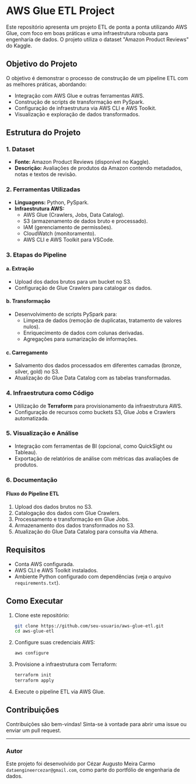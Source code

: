 # AWS Glue ETL Project

Este repositório apresenta um projeto ETL de ponta a ponta utilizando AWS Glue, com foco em boas práticas e uma infraestrutura robusta para engenharia de dados. O projeto utiliza o dataset "Amazon Product Reviews" do Kaggle.

## Objetivo do Projeto

O objetivo é demonstrar o processo de construção de um pipeline ETL com as melhores práticas, abordando:

- Integração com AWS Glue e outras ferramentas AWS.
- Construção de scripts de transformação em PySpark.
- Configuração de infraestrutura via AWS CLI e AWS Toolkit.
- Visualização e exploração de dados transformados.

## Estrutura do Projeto

### 1. Dataset

- **Fonte:** Amazon Product Reviews (disponível no Kaggle).
- **Descrição:** Avaliações de produtos da Amazon contendo metadados, notas e textos de revisão.

### 2. Ferramentas Utilizadas

- **Linguagens:** Python, PySpark.
- **Infraestrutura AWS:**
  - AWS Glue (Crawlers, Jobs, Data Catalog).
  - S3 (armazenamento de dados bruto e processado).
  - IAM (gerenciamento de permissões).
  - CloudWatch (monitoramento).
  - AWS CLI e AWS Toolkit para VSCode.

### 3. Etapas do Pipeline

#### a. Extração
- Upload dos dados brutos para um bucket no S3.
- Configuração de Glue Crawlers para catalogar os dados.

#### b. Transformação
- Desenvolvimento de scripts PySpark para:
  - Limpeza de dados (remoção de duplicatas, tratamento de valores nulos).
  - Enriquecimento de dados com colunas derivadas.
  - Agregações para sumarização de informações.

#### c. Carregamento
- Salvamento dos dados processados em diferentes camadas (bronze, silver, gold) no S3.
- Atualização do Glue Data Catalog com as tabelas transformadas.

### 4. Infraestrutura como Código

- Utilização de **Terraform** para provisionamento da infraestrutura AWS.
- Configuração de recursos como buckets S3, Glue Jobs e Crawlers automatizada.

### 5. Visualização e Análise

- Integração com ferramentas de BI (opcional, como QuickSight ou Tableau).
- Exportação de relatórios de análise com métricas das avaliações de produtos.

### 6. Documentação

#### Fluxo do Pipeline ETL

1. Upload dos dados brutos no S3.
2. Catalogação dos dados com Glue Crawlers.
3. Processamento e transformação em Glue Jobs.
4. Armazenamento dos dados transformados no S3.
5. Atualização do Glue Data Catalog para consulta via Athena.


## Requisitos

- Conta AWS configurada.
- AWS CLI e AWS Toolkit instalados.
- Ambiente Python configurado com dependências (veja o arquivo `requirements.txt`).

## Como Executar

1. Clone este repositório:
   ```bash
   git clone https://github.com/seu-usuario/aws-glue-etl.git
   cd aws-glue-etl
   ```

2. Configure suas credenciais AWS:
   ```bash
   aws configure
   ```

3. Provisione a infraestrutura com Terraform:
   ```bash
   terraform init
   terraform apply
   ```

4. Execute o pipeline ETL via AWS Glue.

## Contribuições

Contribuições são bem-vindas! Sinta-se à vontade para abrir uma issue ou enviar um pull request.

---

### Autor

Este projeto foi desenvolvido por Cézar Augusto Meira Carmo ```dataengineercezar@gmail.com```, como parte do portfólio de engenharia de dados.
